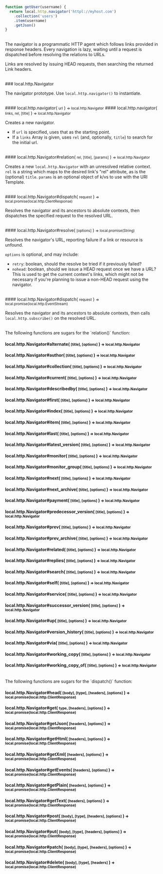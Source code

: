 ```javascript
function getUser(username) {
  return local.http.navigator('httpl://myhost.com')
    .collection('users')
    .item(username)
    .getJson()
}
```

<br/>
The navigator is a programmatic HTTP agent which follows links provided in response headers. Every navigation is lazy, waiting until a request is dispatched before resolving the relations to URLs.

Links are resolved by issuing HEAD requests, then searching the returned Link headers.

<br/>
### local.http.Navigator

The navigator prototype. Use `local.http.navigator()` to instantiate.

<br/>
#### local.http.navigator( <small>url</small> ) <small>=> local.http.Navigator</small>
#### local.http.navigator( <small>links, rel, [title]</small> ) <small>=> local.http.Navigator</small>

Creates a new navigator.

 - If `url` is specified, uses that as the starting point.
 - If a `links` Array is given, uses `rel` (and, optionally, `title`) to search for the initial url.

<br/>
#### local.http.Navigator#relation( <small>rel, [title], [params]</small> ) <small>=> local.http.Navigator</small>

Creates a new `local.http.Navigator` with an unresolved relative context. `rel` is a string which maps to the desired link's "rel" attribute, as is the (optional) `title`. `params` is an optional object of k/vs to use with the URI Template.

<br/>
#### local.http.Navigator#dispatch( <small>request</small> ) <small>=> local.promise(local.http.ClientResponse)</small>

Resolves the navigator and its ancestors to absolute contexts, then dispatches the specified request to the resolved URL.

<br/>
#### local.http.Navigator#resolve( <small>[options]</small> ) <small>=> local.promise(String)</small>

Resolves the navigator's URL, reporting failure if a link or resource is unfound.

`options` is optional, and may include:

 - `retry`: boolean, should the resolve be tried if it previously failed?
 - `nohead`: boolean, should we issue a HEAD request once we have a URL? This is used to get the current context's links, which might not be necessary if you're planning to issue a non-HEAD request using the navigator.

<br/>
#### local.http.Navigator#dispatch( <small>request</small> ) <small>=> local.promise(local.http.EventStream)</small>

Resolves the navigator and its ancestors to absolute contexts, then calls `local.http.subscribe()` on the resolved URL.

<br/>
The following functions are sugars for the `relation()` function:

#### local.http.Navigator#alternate( <small>[title], [options]</small> ) <small>=> local.http.Navigator</small>
#### local.http.Navigator#author( <small>[title], [options]</small> ) <small>=> local.http.Navigator</small>
#### local.http.Navigator#collection( <small>[title], [options]</small> ) <small>=> local.http.Navigator</small>
#### local.http.Navigator#current( <small>[title], [options]</small> ) <small>=> local.http.Navigator</small>
#### local.http.Navigator#describedby( <small>[title], [options]</small> ) <small>=> local.http.Navigator</small>
#### local.http.Navigator#first( <small>[title], [options]</small> ) <small>=> local.http.Navigator</small>
#### local.http.Navigator#index( <small>[title], [options]</small> ) <small>=> local.http.Navigator</small>
#### local.http.Navigator#item( <small>[title], [options]</small> ) <small>=> local.http.Navigator</small>
#### local.http.Navigator#last( <small>[title], [options]</small> ) <small>=> local.http.Navigator</small>
#### local.http.Navigator#latest_version( <small>[title], [options]</small> ) <small>=> local.http.Navigator</small>
#### local.http.Navigator#monitor( <small>[title], [options]</small> ) <small>=> local.http.Navigator</small>
#### local.http.Navigator#monitor_group( <small>[title], [options]</small> ) <small>=> local.http.Navigator</small>
#### local.http.Navigator#next( <small>[title], [options]</small> ) <small>=> local.http.Navigator</small>
#### local.http.Navigator#next_archive( <small>[title], [options]</small> ) <small>=> local.http.Navigator</small>
#### local.http.Navigator#payment( <small>[title], [options]</small> ) <small>=> local.http.Navigator</small>
#### local.http.Navigator#predecessor_version( <small>[title], [options]</small> ) <small>=> local.http.Navigator</small>
#### local.http.Navigator#prev( <small>[title], [options]</small> ) <small>=> local.http.Navigator</small>
#### local.http.Navigator#prev_archive( <small>[title], [options]</small> ) <small>=> local.http.Navigator</small>
#### local.http.Navigator#related( <small>[title], [options]</small> ) <small>=> local.http.Navigator</small>
#### local.http.Navigator#replies( <small>[title], [options]</small> ) <small>=> local.http.Navigator</small>
#### local.http.Navigator#search( <small>[title], [options]</small> ) <small>=> local.http.Navigator</small>
#### local.http.Navigator#self( <small>[title], [options]</small> ) <small>=> local.http.Navigator</small>
#### local.http.Navigator#service( <small>[title], [options]</small> ) <small>=> local.http.Navigator</small>
#### local.http.Navigator#successor_version( <small>[title], [options]</small> ) <small>=> local.http.Navigator</small>
#### local.http.Navigator#up( <small>[title], [options]</small> ) <small>=> local.http.Navigator</small>
#### local.http.Navigator#version_history( <small>[title], [options]</small> ) <small>=> local.http.Navigator</small>
#### local.http.Navigator#via( <small>[title], [options]</small> ) <small>=> local.http.Navigator</small>
#### local.http.Navigator#working_copy( <small>[title], [options]</small> ) <small>=> local.http.Navigator</small>
#### local.http.Navigator#working_copy_of( <small>[title], [options]</small> ) <small>=> local.http.Navigator</small>

<br/>
The following functions are sugars for the `dispatch()` function:

#### local.http.Navigator#head( <small>[body], [type], [headers], [options]</small> ) <small>=> local.promise(local.http.ClientResponse)</small>
#### local.http.Navigator#get( <small>type, [headers], [options]</small> ) <small>=> local.promise(local.http.ClientResponse)</small>
#### local.http.Navigator#getJson( <small>[headers], [options]</small> ) <small>=> local.promise(local.http.ClientResponse)</small>
#### local.http.Navigator#getHtml( <small>[headers], [options]</small> ) <small>=> local.promise(local.http.ClientResponse)</small>
#### local.http.Navigator#getXml( <small>[headers], [options]</small> ) <small>=> local.promise(local.http.ClientResponse)</small>
#### local.http.Navigator#getEvents( <small>[headers], [options]</small> ) <small>=> local.promise(local.http.ClientResponse)</small>
#### local.http.Navigator#getPlain( <small>[headers], [options]</small> ) <small>=> local.promise(local.http.ClientResponse)</small>
#### local.http.Navigator#getText( <small>[headers], [options]</small> ) <small>=> local.promise(local.http.ClientResponse)</small>
#### local.http.Navigator#post( <small>[body], [type], [headers], [options]</small> ) <small>=> local.promise(local.http.ClientResponse)</small>
#### local.http.Navigator#put( <small>[body], [type], [headers], [options]</small> ) <small>=> local.promise(local.http.ClientResponse)</small>
#### local.http.Navigator#patch( <small>[body], [type], [headers], [options]</small> ) <small>=> local.promise(local.http.ClientResponse)</small>
#### local.http.Navigator#delete( <small>[body], [type], [headers]</small> ) <small>=> local.promise(local.http.ClientResponse)</small>